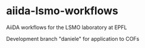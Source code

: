 # aiida-lsmo-workflows
AiiDA workflows for the LSMO laboratory at EPFL

Development branch "daniele" for application to COFs
